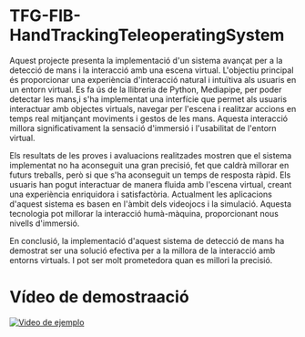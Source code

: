 # TFG-FIB-HandTrackingTeleoperatingSystem
Aquest projecte presenta la implementació d'un sistema avançat per a la detecció de mans i la interacció amb una escena virtual. L'objectiu principal és proporcionar una experiència d'interacció natural i intuïtiva als usuaris en un entorn virtual. Es fa ús de la llibreria de Python, Mediapipe, per poder detectar les mans,i s'ha implementat una interfície que permet als usuaris interactuar amb objectes virtuals, navegar per l'escena i realitzar accions en temps real mitjançant moviments i gestos de les mans. Aquesta interacció millora significativament la sensació d'immersió i l'usabilitat de l'entorn virtual.

Els resultats de les proves i avaluacions realitzades mostren que el sistema implementat no ha aconseguit una gran precisió, fet que caldrà millorar en futurs treballs, però si que s'ha aconseguit un temps de resposta ràpid. Els usuaris han pogut interactuar de manera fluida amb l'escena virtual, creant una experiència enriquidora i satisfactòria. Actualment les aplicacions d'aquest sistema es basen en l'àmbit dels videojocs i la simulació. Aquesta tecnologia pot millorar la interacció humà-màquina, proporcionant nous nivells d'immersió.

En conclusió, la implementació d'aquest sistema de detecció de mans ha demostrat ser una solució efectiva per a la millora de la interacció amb entorns virtuals. I pot ser molt prometedora quan es millori la precisió.   

# Vídeo de demostraació
[![Video de ejemplo](https://i.ytimg.com/an_webp/NJEDLqp6sXE/mqdefault_6s.webp?du=3000&sqp=CNiSx6QG&rs=AOn4CLDyAAep5lW5fusbqCtLUwcNNcPZUw)](https://www.youtube.com/watch?v=NJEDLqp6sXEhttps://www.youtube.com/watch?v=NJEDLqp6sXE)
